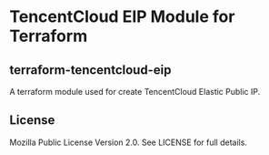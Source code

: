 # TencentCloud EIP Module for Terraform

## terraform-tencentcloud-eip

A terraform module used for create TencentCloud Elastic Public IP.

## License

Mozilla Public License Version 2.0.
See LICENSE for full details.
